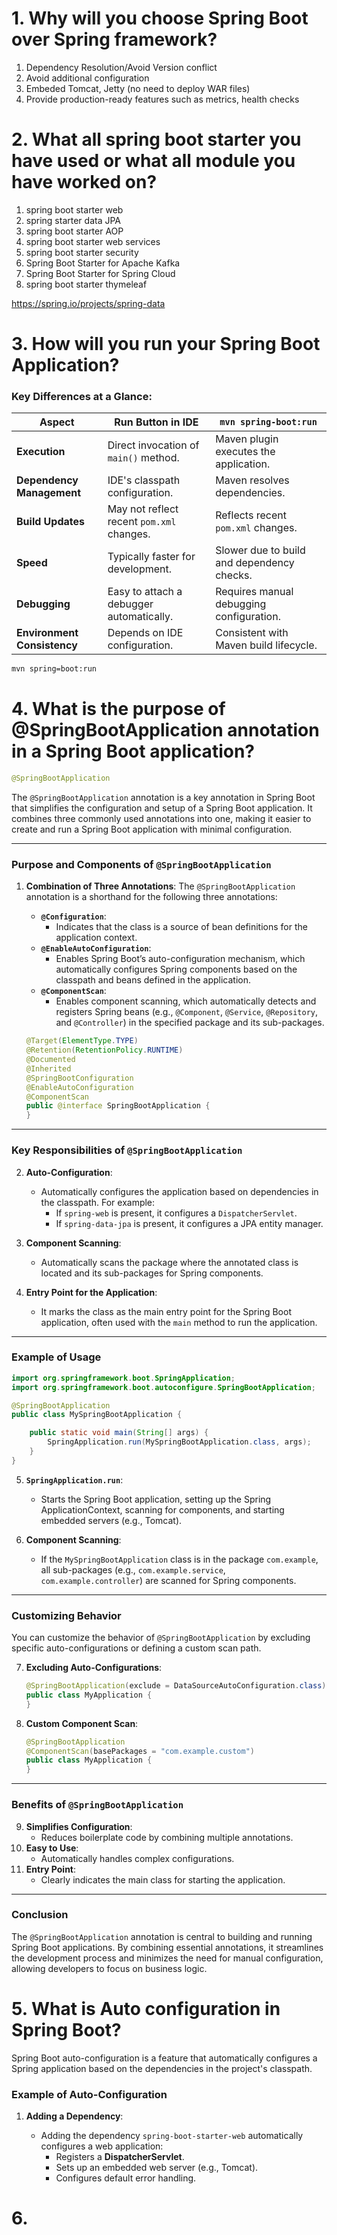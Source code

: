 # 1. Why will you choose Spring Boot over Spring framework?

1. Dependency Resolution/Avoid Version conflict
2. Avoid additional configuration
3. Embeded Tomcat, Jetty (no need to deploy WAR files)
4. Provide production-ready features such as metrics, health checks


# 2. What all spring boot starter you have used or what all module you have worked on?
1. spring boot starter web
2. spring starter data JPA
3. spring boot starter AOP
4. spring boot starter web services
5. spring boot starter security
6. Spring Boot Starter for Apache Kafka
7. Spring Boot Starter for Spring Cloud
8. spring boot starter thymeleaf

https://spring.io/projects/spring-data


# 3. How will you run your Spring Boot Application?

### **Key Differences at a Glance**:

|Aspect|Run Button in IDE|`mvn spring-boot:run`|
|---|---|---|
|**Execution**|Direct invocation of `main()` method.|Maven plugin executes the application.|
|**Dependency Management**|IDE's classpath configuration.|Maven resolves dependencies.|
|**Build Updates**|May not reflect recent `pom.xml` changes.|Reflects recent `pom.xml` changes.|
|**Speed**|Typically faster for development.|Slower due to build and dependency checks.|
|**Debugging**|Easy to attach a debugger automatically.|Requires manual debugging configuration.|
|**Environment Consistency**|Depends on IDE configuration.|Consistent with Maven build lifecycle.|
```sh
mvn spring=boot:run
```


# 4. What is the purpose of @SpringBootApplication annotation in a Spring Boot application?

```java
@SpringBootApplication
```

The `@SpringBootApplication` annotation is a key annotation in Spring Boot that simplifies the configuration and setup of a Spring Boot application. It combines three commonly used annotations into one, making it easier to create and run a Spring Boot application with minimal configuration.

---

### **Purpose and Components of `@SpringBootApplication`**

1. **Combination of Three Annotations**: The `@SpringBootApplication` annotation is a shorthand for the following three annotations:
    
    - **`@Configuration`**:
        - Indicates that the class is a source of bean definitions for the application context.
    - **`@EnableAutoConfiguration`**:
        - Enables Spring Boot’s auto-configuration mechanism, which automatically configures Spring components based on the classpath and beans defined in the application.
    - **`@ComponentScan`**:
        - Enables component scanning, which automatically detects and registers Spring beans (e.g., `@Component`, `@Service`, `@Repository`, and `@Controller`) in the specified package and its sub-packages.
    
    ```java
    @Target(ElementType.TYPE)
    @Retention(RetentionPolicy.RUNTIME)
    @Documented
    @Inherited
    @SpringBootConfiguration
    @EnableAutoConfiguration
    @ComponentScan
    public @interface SpringBootApplication {
    }
    ```
    

---

### **Key Responsibilities of `@SpringBootApplication`**

2. **Auto-Configuration**:
    
    - Automatically configures the application based on dependencies in the classpath. For example:
        - If `spring-web` is present, it configures a `DispatcherServlet`.
        - If `spring-data-jpa` is present, it configures a JPA entity manager.
3. **Component Scanning**:
    
    - Automatically scans the package where the annotated class is located and its sub-packages for Spring components.
4. **Entry Point for the Application**:
    
    - It marks the class as the main entry point for the Spring Boot application, often used with the `main` method to run the application.

---

### **Example of Usage**

```java
import org.springframework.boot.SpringApplication;
import org.springframework.boot.autoconfigure.SpringBootApplication;

@SpringBootApplication
public class MySpringBootApplication {

    public static void main(String[] args) {
        SpringApplication.run(MySpringBootApplication.class, args);
    }
}
```

5. **`SpringApplication.run`**:
    
    - Starts the Spring Boot application, setting up the Spring ApplicationContext, scanning for components, and starting embedded servers (e.g., Tomcat).
6. **Component Scanning**:
    
    - If the `MySpringBootApplication` class is in the package `com.example`, all sub-packages (e.g., `com.example.service`, `com.example.controller`) are scanned for Spring components.

---

### **Customizing Behavior**

You can customize the behavior of `@SpringBootApplication` by excluding specific auto-configurations or defining a custom scan path.

7. **Excluding Auto-Configurations**:
    
    ```java
    @SpringBootApplication(exclude = DataSourceAutoConfiguration.class)
    public class MyApplication {
    }
    ```
    
8. **Custom Component Scan**:
    
    ```java
    @SpringBootApplication
    @ComponentScan(basePackages = "com.example.custom")
    public class MyApplication {
    }
    ```
    

---

### **Benefits of `@SpringBootApplication`**

9. **Simplifies Configuration**:
    - Reduces boilerplate code by combining multiple annotations.
10. **Easy to Use**:
    - Automatically handles complex configurations.
11. **Entry Point**:
    - Clearly indicates the main class for starting the application.

---

### **Conclusion**

The `@SpringBootApplication` annotation is central to building and running Spring Boot applications. By combining essential annotations, it streamlines the development process and minimizes the need for manual configuration, allowing developers to focus on business logic.


# 5. What is Auto configuration in Spring Boot?

Spring Boot auto-configuration is a feature that automatically configures a Spring application based on the dependencies in the project's classpath.
### **Example of Auto-Configuration**

1. **Adding a Dependency**:
    
    - Adding the dependency `spring-boot-starter-web` automatically configures a web application:
        - Registers a **DispatcherServlet**.
        - Sets up an embedded web server (e.g., Tomcat).
        - Configures default error handling.




# 6. 